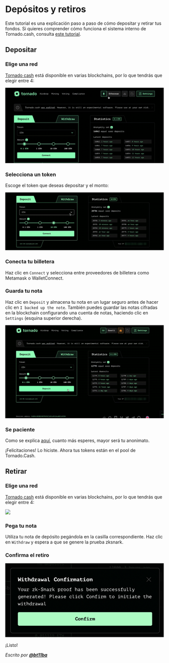 # Depósitos y retiros

Este tutorial es una explicación paso a paso de cómo depositar y retirar tus fondos. Si quieres comprender cómo funciona el sistema interno de Tornado.cash, consulta [este tutorial](../general/how-does-tornado.cash-work.md).

## **Depositar**

### Elige una red

[Tornado cash](https://tornadocash.eth.link) está disponible en varias blockchains, por lo que tendrás que elegir entre 4:

![](../.gitbook/assets/azpoj.gif)

### Selecciona un token

Escoge el token que deseas depositar y el monto:

![](../.gitbook/assets/abdce.gif)

### Conecta tu billetera

Haz clic en `Connect` y selecciona entre proveedores de billetera como Metamask o WalletConnect.

### Guarda tu nota

Haz clic en `Deposit` y almacena tu nota en un lugar seguro antes de hacer clic en `I backed up the note`. También puedes guardar las notas cifradas en la blockchain configurando una cuenta de notas, haciendo clic en `Settings` (esquina superior derecha).

![](../.gitbook/assets/aaaab.gif)

### Se paciente

Como se explica [aquí](https://github.com/lEscanore/docs/blob/es/general/tips-to-remain-anonymous.md#be-patient), cuanto más esperes, mayor será tu anonimato.

¡Felicitaciones! Lo hiciste. Ahora tus tokens están en el pool de Tornado.Cash.

## Retirar

### Elige una red

[Tornado cash](https://tornadocash.eth.link) está disponible en varias blockchains, por lo que tendrás que elegir entre 4:

![](<../.gitbook/assets/Enregistrement de l’écran 2021-08-25 à 16.15.15(1).gif>)

### Pega tu nota

Utiliza tu nota de depósito pegándola en la casilla correspondiente. Haz clic en `Withdraw` y espera a que se genere la prueba zksnark.

### Confirma el retiro

![](../.gitbook/assets/abdaaaa.png)

¡Listo!

_Escrito por_ [_**@bt11ba**_](https://torn.community/u/bt11ba/)
